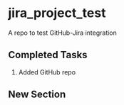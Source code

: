 # jira_project_test
A repo to test GitHub-Jira integration


## Completed Tasks

1. Added GitHub repo

## New Section